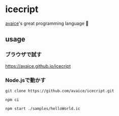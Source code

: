 # icecript
[avaice](https://twitter.com/_avaice)'s great programming language 🥹

## usage

### ブラウザで試す
https://avaice.github.io/icecript

### Node.jsで動かす

`git clone https://github.com/avaice/icecript.git`

`npm ci`

`npm start ./samples/helloWorld.ic`
